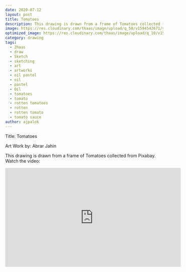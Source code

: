 ```yaml
---
date: 2020-07-12
layout: post
title: Tomatoes
description: This drawing is drawn from a frame of Tomatoes collected from Pixabay.
image: https://res.cloudinary.com/thaas/image/upload/q_50/v1594542671/ytthumb_zutspa.jpg
optimized_image: https://res.cloudinary.com/thaas/image/upload/q_10/v1594542671/ytthumb_zutspa.jpg
category: drawing
tags:
  - 2haas
  - draw
  - Sketch
  - sketching
  - art
  - artworks
  - oil pastel
  - oil
  - pastel
  - Oil
  - tomatoes
  - tomato
  - rotten tomatoes
  - rotten
  - rotten tomato
  - tomato sauce
author: ajpalok
---
```

Title: Tomatoes

Art Work by: Abrar Jahin

This drawing is drawn from a frame of Tomatoes collected from Pixabay. Watch the video:
<iframe width="560" height="315" src="https://www.youtube-nocookie.com/embed/q4viV2jKojY" frameborder="0" allow="accelerometer; autoplay; encrypted-media; gyroscope; picture-in-picture" allowfullscreen></iframe>
